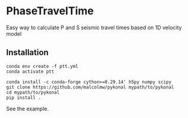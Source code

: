 # PhaseTravelTime 
Easy way to calculate P and S seismic travel times based on 1D velocity model

## Installation
```
conda env create -f ptt.yml
conda activate ptt

conda install -c conda-forge cython>=0.29.14' h5py numpy scipy
git clone https://github.com/malcolmw/pykonal mypath/to/pykonal
cd mypath/to/pykonal
pip install .
```

See the example.